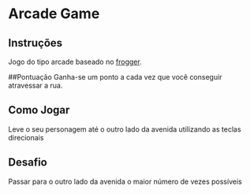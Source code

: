 # Arcade Game

## Instruções

Jogo do tipo arcade baseado no  [frogger](http://froggerclassic.appspot.com/).

##Pontuação
Ganha-se um ponto a cada vez que você conseguir atravessar a rua.

## Como Jogar

Leve o seu personagem até o outro lado da avenida utilizando as teclas direcionais 

## Desafio
Passar para o outro lado da avenida o maior número de vezes possíveis 
